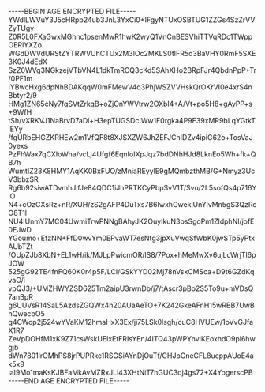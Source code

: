 -----BEGIN AGE ENCRYPTED FILE-----
YWdlLWVuY3J5cHRpb24ub3JnL3YxCi0+IFgyNTUxOSBTUG1ZZGs4SzZrVVZyTUgy
Z0R5L0FXaGwxMGhnc1psenMwR1hwK2wyQ1VnCnBESVhiTTVqRDc1TWppOERlYXZo
WGdDWVdURStZYTRWVUhCTUx2M3lOc2MKLS0tIFR5d3BaVHY0RmF5SXE3K0J4dEdX
SzZ0WVg3NGkzejVTbVN4L1dkTmRCQ3cKd5SAhXHo2BRpFJr4QbdnPpP+Tr/0PF1m
IYBwcHxg6dpNhBDAKqqW0mFMewV4q3PhjWSZVVHskQrOKrVI0e4xrS4nBbtyr2/9
HMg1ZN65cNy7fqSVtZrkqB+oZjOnYWVtrw2OXbl4+A/Vt+po5H8+gAyPP+s+9WfH
tSh/vXRKVJ1NaBrvD7aDl+H3epTUGSDcIWw1F0rgka4P9F39xMR9bLqYGtkTlEYy
/fgURbEHGZKRHEw2m1VfQF8t8XJSXZW6JhZEFJChIDZv4ipiG62o+TosVaJ0yexs
PzFhWax7qCXIoWha/vcLj4Ufgf6EqnIoIXpJqz7bdDNhHJd8LknEo5Wh+fk+QB7h
WumtIZ23K8HMY1AqKK0BxFUO/zMniaREyylE9gMQmbzthMB/G+Nmyz3UcV3bbzSR
Rg6b92siwATDvmhJifJe84QDC1iJhPRTKCyPbpSvV1T/Svu/2L5sofQs4p716YlO
N4+cOzCXsRz+nR/XUH/zS2gAFP4DuTxs7B6IwxhGwekiUnYlvMn5gS3QzRcO8T1l
NU4IUnmY7MC04UwmiTrwPNNgBAhyJK2OuyIkuN3bsSgoPm1ZldphNl/jofE0EJwD
YGoumo+EfzNN+FfD0wvYm0EPvaWT7esNtg3jpXuVwqSfWbK0jwSTp5yPtxAUbTZt
/OUpZJb8XbN+EL1wH/ik/MJLpPwicmOR/lS8/7Pox+hMeMwXv6ujLcWrjTl6pJOW
525gG92TE4fnFQ60K0r4p5F/LCl/GSkYYD02Mj78nVsxCMSca+D9t6GZdKqvaO/i
vpQJ3/+UMZHWYZSD625Tm2aipU3rwnDb/j7/tAscr3pBo2S5To9u+mVDsQ7anBpR
g6UUVsR14SaL5AzdsZGQWx4h20AUaAeTO+7K242GkeAFnH15wRBB7UwBhQwecbO5
g4CWop2j524wYVaKM12hmaHxX3Ex/ji75LSk0lsgh/cuC8HVUEw/1oVvGJfaX1R7
ZeVpDOHfM1xK9Z71csWskUElxEtFRIsYEn/4ITQ43pWPYnvlKEoxhdO9pl6hwgjb
dWn7801lrOMhPS8jrPUPRkc1RSGSiAYnDjOuTf/CHJpGneCFL8ueppAUoE4ak5x9
iaI9Mo1maKsKJBFaMkAvMZRxJLl43XHtNiT7hGUC3dj4gs72+X4YogerscPB
-----END AGE ENCRYPTED FILE-----
